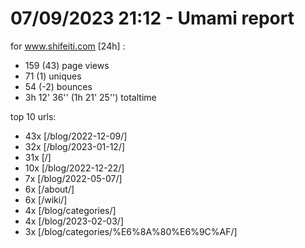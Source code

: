 # 07/09/2023 21:12 - Umami report
for www.shifeiti.com [24h] :

 - 159 (43) page views
 - 71 (1) uniques
 - 54 (-2) bounces
 - 3h 12' 36'' (1h 21' 25'') totaltime


top 10 urls:
 - 43x [/blog/2022-12-09/]
 - 32x [/blog/2023-01-12/]
 - 31x [/]
 - 10x [/blog/2022-12-22/]
 - 7x [/blog/2022-05-07/]
 - 6x [/about/]
 - 6x [/wiki/]
 - 4x [/blog/categories/]
 - 4x [/blog/2023-02-03/]
 - 3x [/blog/categories/%E6%8A%80%E6%9C%AF/]


